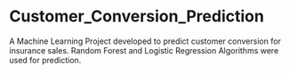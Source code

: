 # Customer_Conversion_Prediction
A Machine Learning Project developed to predict customer conversion for insurance sales. Random Forest and Logistic Regression Algorithms were used for prediction.
